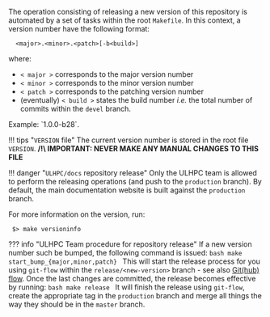 The operation consisting of releasing a new version of this repository is automated by a set of tasks within the root `Makefile`.
In this context, a version number have the following format:

      <major>.<minor>.<patch>[-b<build>]

where:

* `< major >` corresponds to the major version number
* `< minor >` corresponds to the minor version number
* `< patch >` corresponds to the patching version number
* (eventually) `< build >` states the build number _i.e._ the total number of commits within the `devel` branch.

Example: \`1.0.0-b28\`.

!!! tips "`VERSION` file"
    The current version number is stored in the root file `VERSION`.
    __/!\ IMPORTANT: NEVER MAKE ANY MANUAL CHANGES TO THIS FILE__

!!! danger "`ULHPC/docs` repository release"
    Only the ULHPC team is allowed to perform the releasing operations (and push to the `production` branch).
    By default, the main documentation website is built against the `production` branch.

For more information on the version, run:

     $> make versioninfo


??? info "ULHPC Team procedure for repository release"
    If a new version number such be bumped, the following command is issued:
    ```bash
    make start_bump_{major,minor,patch}
    ```
    This will start the release process for you using `git-flow` within the `release/<new-version>` branch - see also [Git(hub) flow](index.md).
    Once the last changes are committed, the release becomes effective by running:
    ```bash
    make release
    ```
    It will finish the release using `git-flow`, create the appropriate tag in the `production` branch and merge all things the way they should be in the `master` branch.
